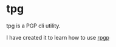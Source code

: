 # tpg

tpg is a PGP cli utility.

I have created it to learn how to use [rpgp](https://github.com/rpgp/rpgp)
